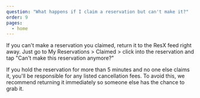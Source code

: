 ```yaml
---
question: "What happens if I claim a reservation but can't make it?"
order: 9
pages:
  - home
---
```


If you can't make a reservation you claimed, return it to the ResX feed right away. Just go to My Reservations > Claimed > click into the reservation and tap "Can't make this reservation anymore?"

If you hold the reservation for more than 5 minutes and no one else claims it, you'll be responsible for any listed cancellation fees. To avoid this, we recommend returning it immediately so someone else has the chance to grab it.
